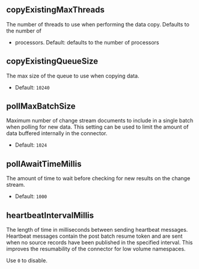 ## copyExistingMaxThreads

The number of threads to use when performing the data copy. Defaults to the number of
 * processors. Default: defaults to the number of processors

## copyExistingQueueSize
The max size of the queue to use when copying data. 
* Default: `10240`

## pollMaxBatchSize

Maximum number of change stream documents to include in a single batch when polling for new data. This setting can be used to limit the amount of data buffered internally in the connector.
* Default: `1024`

## pollAwaitTimeMillis

The amount of time to wait before checking for new results on the change stream.
* Default: `1000`

## heartbeatIntervalMillis

The length of time in milliseconds between sending heartbeat messages. Heartbeat messages contain the post batch resume token and are sent when no source records have been published in the specified interval. 
This improves the resumability of the connector for low volume namespaces. 

Use `0` to disable.
